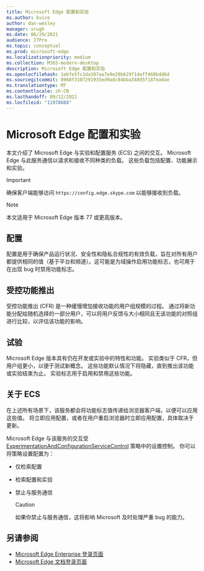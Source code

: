 ```yaml
---
title: Microsoft Edge 配置和实验
ms.author: kvice
author: dan-wesley
manager: srugh
ms.date: 06/29/2021
audience: ITPro
ms.topic: conceptual
ms.prod: microsoft-edge
ms.localizationpriority: medium
ms.collection: M365-modern-desktop
description: Microsoft Edge 配置和实验
ms.openlocfilehash: 1ebfe5fc1da107aa7e9e20b629f14aff468bdd6d
ms.sourcegitcommit: 8968f3107291935ed9adc84bba348d5f187eadae
ms.translationtype: MT
ms.contentlocale: zh-CN
ms.lasthandoff: 09/12/2021
ms.locfileid: "11978688"
---
```

# <a name="microsoft-edge-configurations-and-experimentation"></a>Microsoft Edge 配置和实验

本文介绍了 Microsoft Edge 与实验和配置服务 (ECS) 之间的交互。 Microsoft Edge 与此服务通信以请求和接收不同种类的负载。 这些负载包括配置、功能展示和实验。

> [!IMPORTANT]
> 确保客户端能够访问 `https://config.edge.skype.com` 以能够接收到负载。

> [!NOTE]
> 本文适用于 Microsoft Edge 版本 77 或更高版本。

## <a name="configurations"></a>配置

配置是用于确保产品运行状况、安全性和隐私合规性的有效负载，旨在对所有用户都提供相同的值（基于平台和频道）。这可能是为域操作启用功能标志，也可用于在出现 bug 时禁用功能标志。

## <a name="controlled-feature-rollout"></a>受控功能推出

受控功能推出 (CFR) 是一种缓慢增加接收功能的用户组规模的过程。 通过将新功能分配给随机选择的一部分用户，可以将用户反馈与大小相同且无该功能的对照组进行比较，以评估该功能的影响。

## <a name="experiments"></a>试验

Microsoft Edge 版本具有仍在开发或实验中的特性和功能。 实验类似于 CFR，但用户组更小，以便于测试新概念。 这些功能默认情况下将隐藏，直到推出该功能或实验结束为止。 实验标志用于启用和禁用这些功能。

## <a name="about-the-ecs"></a>关于 ECS

在上述所有场景下，该服务都会将功能标志值传递给浏览器客户端，以便可以应用这些值。 将立即应用配置，或者在用户重启浏览器时立即应用配置，具体取决于更新。

Microsoft Edge 与该服务的交互受 [ExperimentationAndConfigurationServiceControl](./microsoft-edge-policies.md#experimentationandconfigurationservicecontrol) 策略中的设置控制。 你可以将策略设置配置为：

- 仅检索配置
- 检索配置和实验
- 禁止与服务通信

  > [!CAUTION]
  > 如果你禁止与服务通信，这将影响 Microsoft 及时处理严重 bug 的能力。

## <a name="see-also"></a>另请参阅

- [Microsoft Edge Enterprise 登录页面](https://www.microsoftedgeinsider.com/enterprise)
- [Microsoft Edge 文档登录页面](./index.yml)